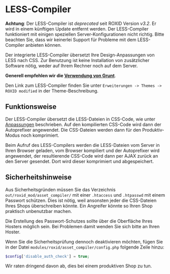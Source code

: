 # LESS-Compiler

**Achtung**: Der LESS-Compiler ist *deprecated* seit ROXID Version *v3.2*. Er wird in einem künftigen Update entfernt werden. Der LESS-Compiler funktioniert mit einigen speziellen Server-Konfigurationen nicht richtig. Bitte beachten Sie, dass wir keinerlei Support für Probleme mit dem LESS-Compiler anbieten können.

Der integrierte LESS-Compiler übersetzt Ihre Design-Anpassungen von LESS nach CSS. Zur Benutzung ist keine Installation von zusätzlicher Software nötig, weder auf Ihrem Rechner noch auf dem Server.

**Generell empfehlen wir die [Verwendung von Grunt](grunt.md)**.

Den Link zum LESS-Compiler finden Sie unter `Erweiterungen -> Themes -> ROXID modified` in der Theme-Beschreibung.


## Funktionsweise

Der LESS-Compiler übersetzt die LESS-Dateien in CSS-Code, wie unter [Anpassungen](../anpassungen.md) beschrieben. Auf den kompilierten CSS-Code wird dann der Autoprefixer angewendet. Die CSS-Dateien werden dann für den Produktiv-Modus noch komprimiert.

Beim Aufruf des LESS-Compilers werden die LESS-Dateien vom Server in Ihren Browser geladen, vom Browser kompiliert und der Autoprefixer wird angewendet, der resultierende CSS-Code wird dann per AJAX zurück an den Server gesendet. Dort wird dieser komprimiert und abgespeichert.


## Sicherheitshinweise

Aus Sicherheitsgründen müssen Sie das Verzeichnis `out/roxid_mod/asset_compiler/` mit einer `.htaccess` und `.htpasswd` mit einem Passwort schützen. Dies ist nötig, weil ansonsten jeder die CSS-Dateien Ihres Shops überschreiben könnte. Ein Angreifer könnte so Ihren Shop praktisch unbenutzbar machen.

Die Erstellung des Passwort-Schutzes sollte über die Oberfläche Ihres Hosters möglich sein. Bei Problemen damit wenden Sie sich bitte an Ihren Hoster.


Wenn Sie die Sicherheitsprüfung dennoch deaktivieren möchten, fügen Sie in der Datei `modules/roxid/asset_compiler/config.php` folgende Zeile hinzu:

```php
$config['disable_auth_check'] = true;
```

Wir raten dringend davon ab, dies bei einem produktiven Shop zu tun.
